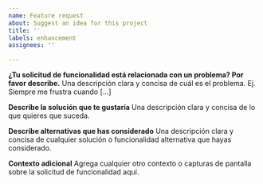 ```yaml
---
name: Feature request
about: Suggest an idea for this project
title: ''
labels: enhancement
assignees: ''

---
```


**¿Tu solicitud de funcionalidad está relacionada con un problema? Por favor describe.**
Una descripción clara y concisa de cuál es el problema. Ej. Siempre me frustra cuando [...]

**Describe la solución que te gustaría**
Una descripción clara y concisa de lo que quieres que suceda.

**Describe alternativas que has considerado**
Una descripción clara y concisa de cualquier solución o funcionalidad alternativa que hayas considerado.

**Contexto adicional**
Agrega cualquier otro contexto o capturas de pantalla sobre la solicitud de funcionalidad aquí.
